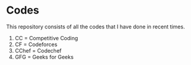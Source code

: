 # Codes

This repository consists of all the codes that I have done in recent times.
1. CC = Competitive Coding
2. CF = Codeforces
3. CChef = Codechef
4. GFG = Geeks for Geeks
